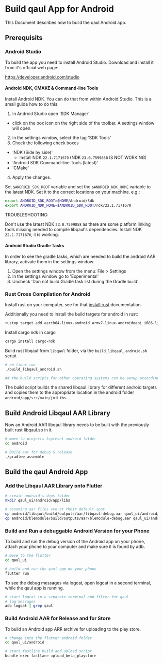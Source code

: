 # Build qaul App for Android

This Document describes how to build the qaul Android app.


## Prerequisits

### Android Studio

To build the app you need to install Android Studio.
Download and install it from it's official web page:

https://developer.android.com/studio


#### Android NDK, CMAKE & Command-line Tools

Install Android NDK. You can do that from within Android Studio.
This is a small guide how to do this:

1) In Android Studio open 'SDK Manager'
  * click on the box icon on the right side of the toolbar. A settings window will open.
2) In the settings window, select the tag 'SDK Tools'
3) Check the following check boxes
  * 'NDK (Side by side)'
    * Install NDK `22.1.7171670` (NDK `23.0.7599858` IS NOT WORKING)
  * 'Android SDK Command-line Tools (latest)'
  * 'CMake'
4) Apply the changes.


Set `$ANDROID_SDK_ROOT` variable and set the `$ANDROID_NDK_HOME` variable to the latest NDK.
Set it to the correct locations on your machine. e.g.:

```sh
export ANDROID_SDK_ROOT=$HOME/Android/Sdk
export ANDROID_NDK_HOME=$ANDROID_SDK_ROOT/ndk/22.1.7171670
```

TROUBLESHOOTING:

Don't use the latest NDK `23.0.7599858` as there are some platform linking tools missing
needed to compile libqaul's dependencies.
Install NDK `22.1.7171670`, it is working.


#### Android Studio Gradle Tasks

In order to see the gradle tasks, which are needed to 
build the android AAR library, activate them in the settings window:

1) Open the settings window from the menu: File > Settings 
2) In the settings window go to 'Experimental'
3) Uncheck 'Don not build Gradle task list during the Gradle build'


### Rust Cross Compilation for Android

Install rust on your computer, see for that [install rust](qaul/rust/rust-install.md) documentation.

Additionally you need to install the build targets for android in rust:

```sh
rustup target add aarch64-linux-android armv7-linux-androideabi i686-linux-android x86_64-linux-android
```

Install cargo ndk in cargo

```sh
cargo install cargo-ndk
```

Build rust libqaul from `libqaul` folder, via the `build_libqaul_android.sh` script

```sh
# on linux run
./build_libqaul_android.sh

## the build scripts for other operating systems can be setup accordingly
```

The build script builds the shared libqaul library for different android 
targets and copies them to the appropriate location in the android folder 
`android/app/src/main/jniLibs`.


## Build Android Libqaul AAR Library

Now an Android AAR libqaul library needs to be built with the previously built 
rust libqaul.so in it.

```sh
# move to projects toplevel android folder
cd android

# Build aar for debug & release
./gradlew assemble
```

## Build the qaul Android App 

### Add the Libqaul AAR Library onto Flutter

```sh
# create android's deps folder
mkdir qaul_ui/android/app/libs

# assuming aar files are at their default spot
cp android/libqaul/build/outputs/aar/libqaul-debug.aar qaul_ui/android/app/libs
cp android/blemodule/build/outputs/aar/blemodule-debug.aar qaul_ui/android/app/libs
```

### Build and Run a debuggable Android Version for your Phone

To build and run the debug version of the Android app on your phone,
attach your phone to your computer and make sure it is found by adb.

```sh
# move to the flutter 
cd qaul_ui

# build and run the qaul app on your phone
flutter run
```

To see the debug messages via logcat, open logcat in a second terminal, 
while the qaul app is running.

```sh
# start logcat in a separate terminal and filter for qaul
# log messages
adb logcat | grep qaul
```

### Build Android AAR for Release and for Store

To build an Android app ARR archive for uploading to the play store.

```sh
# change into the flutter android folder
cd qaul_ui/android

# start fastline build and upload script
bundle exec fastlane upload_beta_playstore
```
